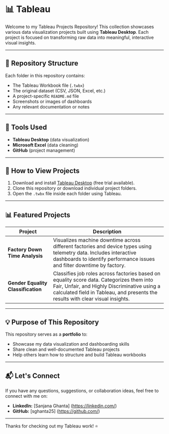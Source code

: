 # 📊 Tableau 

Welcome to my Tableau Projects Repository! This collection showcases various data visualization projects built using **Tableau Desktop**. Each project is focused on transforming raw data into meaningful, interactive visual insights.

---

## 📁 Repository Structure

Each folder in this repository contains:
- The Tableau Workbook file (`.twbx`)
- The original dataset (CSV, JSON, Excel, etc.)
- A project-specific `README.md` file
- Screenshots or images of dashboards
- Any relevant documentation or notes

---

## 🔧 Tools Used

- **Tableau Desktop** (data visualization)
- **Microsoft Excel** (data cleaning)
- **GitHub** (project management)

---

## 🚀 How to View Projects

1. Download and install [Tableau Desktop](https://www.tableau.com/products/trial) (free trial available).
2. Clone this repository or download individual project folders.
3. Open the `.twbx` file inside each folder using Tableau.

---

## 📊 Featured Projects

| Project | Description |
|--------|-------------|
| **Factory Down Time Analysis** | Visualizes machine downtime across different factories and device types using telemetry data. Includes interactive dashboards to identify performance issues and filter downtime by factory. |
| **Gender Equality Classification** | Classifies job roles across factories based on equality score data. Categorizes them into Fair, Unfair, and Highly Discriminative using a calculated field in Tableau, and presents the results with clear visual insights. |

---

## 💡 Purpose of This Repository

This repository serves as a **portfolio** to:
- Showcase my data visualization and dashboarding skills
- Share clean and well-documented Tableau projects
- Help others learn how to structure and build Tableau workbooks

---

## 📬 Let's Connect

If you have any questions, suggestions, or collaboration ideas, feel free to connect with me on:

- **LinkedIn:** [Sanjana Ghanta] (https://linkedin.com/)
- **GitHub:** [sghanta25] (https://github.com/)

---

Thanks for checking out my Tableau work! ⭐
